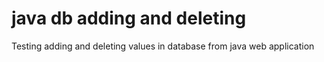 # java db adding and deleting
 Testing adding and deleting values in database from java web application

